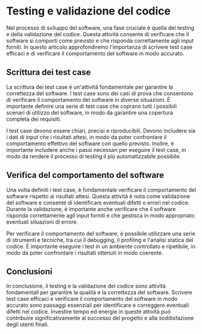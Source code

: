 # Testing e validazione del codice

Nel processo di sviluppo del software, una fase cruciale è quella del testing e della validazione del codice. Questa attività consente di verificare che il software si comporti come previsto e che risponda correttamente agli input forniti. In questo articolo approfondiremo l'importanza di scrivere test case efficaci e di verificare il comportamento del software in modo accurato.

## Scrittura dei test case

La scrittura dei test case è un'attività fondamentale per garantire la correttezza del software. I test case sono dei casi di prova che consentono di verificare il comportamento del software in diverse situazioni. È importante definire una serie di test case che coprano tutti i possibili scenari di utilizzo del software, in modo da garantire una copertura completa dei requisiti.

I test case devono essere chiari, precisi e riproducibili. Devono includere sia i dati di input che i risultati attesi, in modo da poter confrontare il comportamento effettivo del software con quello previsto. Inoltre, è importante includere anche i passi necessari per eseguire il test case, in modo da rendere il processo di testing il più automatizzabile possibile.

## Verifica del comportamento del software

Una volta definiti i test case, è fondamentale verificare il comportamento del software rispetto ai risultati attesi. Questa attività è nota come validazione del software e consente di identificare eventuali difetti o errori nel codice. Durante la validazione, è importante anche verificare che il software risponda correttamente agli input forniti e che gestisca in modo appropriato eventuali situazioni di errore.

Per verificare il comportamento del software, è possibile utilizzare una serie di strumenti e tecniche, tra cui il debugging, il profiling e l'analisi statica del codice. È importante eseguire i test in un ambiente controllato e ripetibile, in modo da poter confrontare i risultati ottenuti in modo coerente.

## Conclusioni

In conclusione, il testing e la validazione del codice sono attività fondamentali per garantire la qualità e la correttezza del software. Scrivere test case efficaci e verificare il comportamento del software in modo accurato sono passaggi essenziali per identificare e correggere eventuali difetti nel codice. Investire tempo ed energie in queste attività può contribuire significativamente al successo del progetto e alla soddisfazione degli utenti finali.